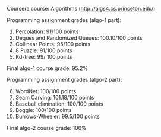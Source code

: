 Coursera course: Algorithms (http://algs4.cs.princeton.edu/)

Programming assignment grades (algo-1 part):

1) Percolation: 91/100 points 
2) Deques and Randomized Queues: 100.10/100 points
3) Collinear Points: 95/100 points
4) 8 Puzzle: 91/100 points 
5) Kd-tree: 99/ 100 points

Final algo-1 course grade: 95.2%

Programming assignment grades (algo-2 part):

6) WordNet: 100/100 points
7) Seam Carving: 101.18/100 points
8) Baseball elimination: 100/100 points
9) Boggle: 100/100 points
10) Burrows-Wheeler: 99.5/100 points

Final algo-2 course grade: 100%

